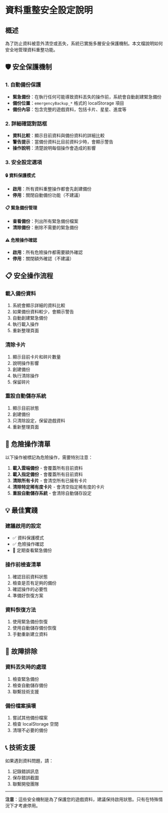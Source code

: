 # 資料重整安全設定說明

## 概述

為了防止資料被意外清空或丟失，系統已實施多層安全保護機制。本文檔說明如何安全地管理資料重整功能。

## 🛡️ 安全保護機制

### 1. 自動備份保護
- **緊急備份**：在執行任何可能導致資料丟失的操作前，系統會自動創建緊急備份
- **備份位置**：`emergencyBackup_*` 格式的 localStorage 項目
- **備份內容**：包含完整的遊戲資料，包括卡片、星星、進度等

### 2. 詳細確認對話框
- **資料比較**：顯示目前資料與備份資料的詳細比較
- **警告提示**：當備份資料比目前資料少時，會顯示警告
- **操作說明**：清楚說明每個操作會造成的影響

### 3. 安全設定選項

#### 🔒 資料保護模式
- **啟用**：所有資料重整操作都會先創建備份
- **停用**：關閉自動備份功能（不建議）

#### 📋 緊急備份管理
- **查看備份**：列出所有緊急備份檔案
- **清除備份**：刪除不需要的緊急備份

#### ⚠️ 危險操作確認
- **啟用**：所有危險操作都需要額外確認
- **停用**：關閉額外確認（不建議）

## 📋 安全操作流程

### 載入備份資料
1. 系統會顯示詳細的資料比較
2. 如果備份資料較少，會顯示警告
3. 自動創建緊急備份
4. 執行載入操作
5. 重新整理頁面

### 清除卡片
1. 顯示目前卡片和碎片數量
2. 說明操作影響
3. 創建備份
4. 執行清除操作
5. 保留碎片

### 重設自動儲存系統
1. 顯示目前狀態
2. 創建備份
3. 只清除設定，保留遊戲資料
4. 重新整理頁面

## 🚨 危險操作清單

以下操作被標記為危險操作，需要特別注意：

1. **載入雲端備份** - 會覆蓋所有目前資料
2. **載入指定備份** - 會覆蓋所有目前資料
3. **清除所有卡片** - 會清空所有已擁有卡片
4. **清除特定稀有度卡片** - 會清空指定稀有度的卡片
5. **重設自動儲存系統** - 會清除自動儲存設定

## 💡 最佳實踐

### 建議啟用的設定
- ✅ 資料保護模式
- ✅ 危險操作確認
- 🔄 定期查看緊急備份

### 操作前檢查清單
1. 確認目前資料狀態
2. 檢查是否有足夠的備份
3. 確認操作的必要性
4. 準備好恢復方案

### 資料恢復方法
1. 使用緊急備份恢復
2. 使用自動儲存備份恢復
3. 手動重新建立資料

## 🔧 故障排除

### 資料丟失時的處理
1. 檢查緊急備份
2. 檢查自動儲存備份
3. 聯繫技術支援

### 備份檔案損壞
1. 嘗試其他備份檔案
2. 檢查 localStorage 空間
3. 清理不必要的備份

## 📞 技術支援

如果遇到資料問題，請：
1. 記錄錯誤訊息
2. 保存錯誤截圖
3. 聯繫開發團隊

---

**注意**：這些安全機制是為了保護您的遊戲資料，建議保持啟用狀態。只有在特殊情況下才考慮停用。 